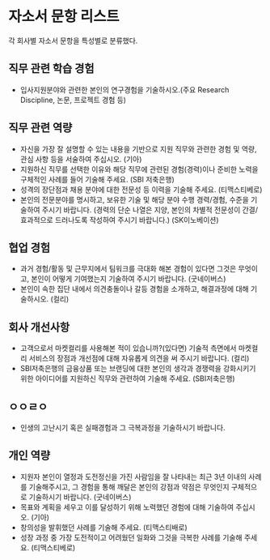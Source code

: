 # 자소서 문항 리스트

각 회사별 자소서 문항을 특성별로 분류했다.



## 직무 관련 학습 경험

- 입사지원분야와 관련한 본인의 연구경험을 기술하시오.(주요 Research Discipline, 논문, 프로젝트 경험 등)



## 직무 관련 역량

- 자신을 가장 잘 설명할 수 있는 내용을 기반으로 지원 직무와 관련한 경험 및 역량, 관심 사항 등을 서술하여 주십시오. (기아)
- 지원하신 직무를 선택한 이유와 해당 직무에 관련된 경험(경력)이나 준비한 노력을 구체적인 사례를 들어 기술해 주세요. (SBI 저축은행)
- 성격의 장단점과 채용 분야에 대한 전문성 등 이력을 기술해 주세요. (티맥스티베로)
- 본인의 전문분야를 명시하고, 보유한 기술 및 해당 분야 수행 경력/경험, 수준을 기술하여 주시기 바랍니다. (경력의 단순 나열은 지양, 본인의 차별적 전문성이 간결/효과적으로 드러나도록 작성하여 주시기 바랍니다.) (SK이노베이션)



## 협업 경험

- 과거 경험/활동 및 근무지에서 팀워크를 극대화 해본 경험이 있다면 그것은 무엇이고, 본인이 어떻게 기여했는지 기술하여 주시기 바랍니다. (굿네이버스)
- 본인이 속한 집단 내에서 의견충돌이나 갈등 경험을 소개하고, 해결과정에 대해 기술하시오. (컬리)



## 회사 개선사항

- 고객으로서 마켓컬리를 사용해본 적이 있습니까?(있다면) 기술적 측면에서 마켓컬리 서비스의 장점과 개선점에 대해 자유롭게 의견을 써 주시기 바랍니다. (컬리)
- SBI저축은행의 금융상품 또는 브랜딩에 대한 본인의 생각과 경쟁력을 강화시키기 위한 아이디어를 지원하신 직무와 관련하여 기술해 주세요. (SBI저축은행)



## ㅇㅇㄹㅇ

- 인생의 고난시기 혹은 실패경험과 그 극복과정을 기술하시기 바랍니다.



## 개인 역량

- 지원자 본인이 열정과 도전정신을 가진 사람임을 잘 나타내는 최근 3년 이내의 사례를 기술해주시고, 그 경험을 통해 깨달은 본인의 강점과 약점은 무엇인지 구체적으로 기술하시기 바랍니다. (굿네이버스)
- 목표와 계획을 세우고 이를 달성하기 위해 노력했던 경험에 대해 기술하여 주십시오. (기아)
- 창의성을 발휘했던 사례를 기술해 주세요. (티맥스티배로)
- 성장 과정 중 가장 도전적이고 어려웠던 일화와 그것을 극복한 사례를 기술해 주세요. (티맥스티베로)